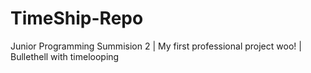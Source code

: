 # TimeShip-Repo
 Junior Programming Summision 2 | My first professional project woo! | Bullethell with timelooping
